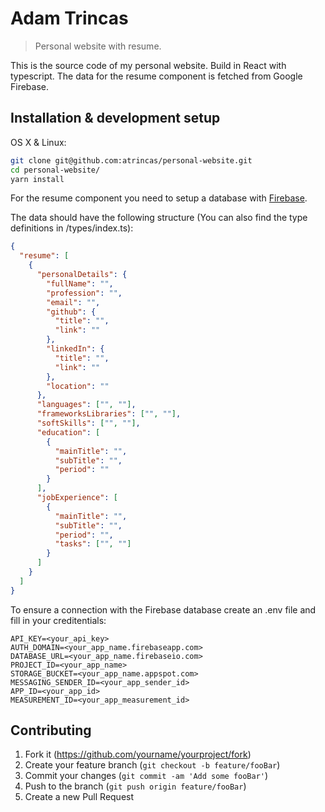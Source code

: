 # Adam Trincas

> Personal website with resume.

This is the source code of my personal website. Build in React with typescript. The data for the resume component is fetched from Google Firebase.

## Installation & development setup

OS X & Linux:

```sh
git clone git@github.com:atrincas/personal-website.git
cd personal-website/
yarn install
```

For the resume component you need to setup a database with [Firebase](https://firebase.google.com/).

The data should have the following structure (You can also find the type definitions in /types/index.ts):

```json
{
  "resume": [
    {
      "personalDetails": {
        "fullName": "",
        "profession": "",
        "email": "",
        "github": {
          "title": "",
          "link": ""
        },
        "linkedIn": {
          "title": "",
          "link": ""
        },
        "location": ""
      },
      "languages": ["", ""],
      "frameworksLibraries": ["", ""],
      "softSkills": ["", ""],
      "education": [
        {
          "mainTitle": "",
          "subTitle": "",
          "period": ""
        }
      ],
      "jobExperience": [
        {
          "mainTitle": "",
          "subTitle": "",
          "period": "",
          "tasks": ["", ""]
        }
      ]
    }
  ]
}
```

To ensure a connection with the Firebase database create an .env file and fill in your creditentials:

```env
API_KEY=<your_api_key>
AUTH_DOMAIN=<your_app_name.firebaseapp.com>
DATABASE_URL=<your_app_name.firebaseio.com>
PROJECT_ID=<your_app_name>
STORAGE_BUCKET=<your_app_name.appspot.com>
MESSAGING_SENDER_ID=<your_app_sender_id>
APP_ID=<your_app_id>
MEASUREMENT_ID=<your_app_measurement_id>
```

## Contributing

1. Fork it (<https://github.com/yourname/yourproject/fork>)
2. Create your feature branch (`git checkout -b feature/fooBar`)
3. Commit your changes (`git commit -am 'Add some fooBar'`)
4. Push to the branch (`git push origin feature/fooBar`)
5. Create a new Pull Request
